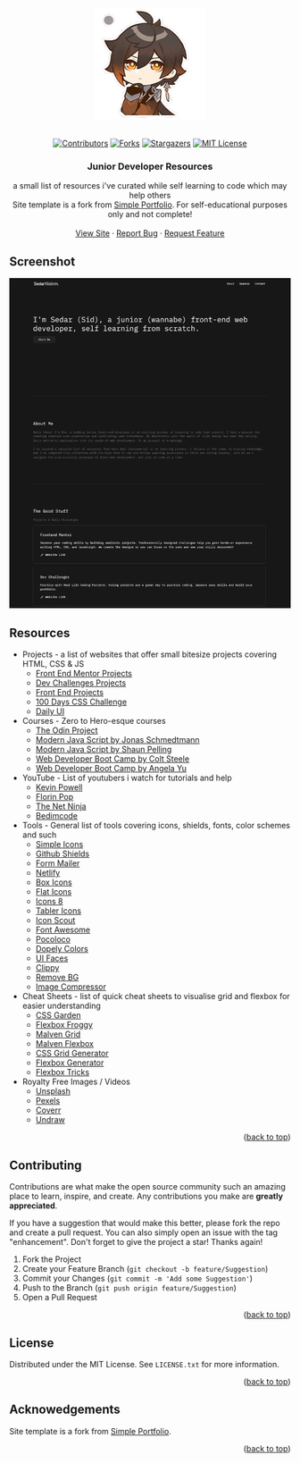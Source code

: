 <a name="readme-top"></a>

<!-- PROJECT LOGO -->
<br />
<div align="center">
    <img src="imgs/200w.gif" alt="Logo">
  </a>
  <br />
  <br />

[![Contributors][contributors-shield]][contributors-url]
[![Forks][forks-shield]][forks-url]
[![Stargazers][stars-shield]][stars-url]
[![MIT License][license-shield]][license-url]

<h3 align="center">Junior Developer Resources</h3>

  <p align="center">
    a small list of resources i've curated while self learning to code which may help others
    <br />
    Site template is a fork from  <a href="https://github.com/sssain/simple-portfolio">Simple Portfolio</a>. For self-educational purposes only and not complete!
    <br />
    <br />
    <a href="https://sedaryildirim.github.io/junior-developer-resources/">View Site</a>
    ·
    <a href="https://github.com/sedaryildirim/junior-developer-resources/issues">Report Bug</a>
    ·
    <a href="https://github.com/sedaryildirim/junior-developer-resources/issues">Request Feature</a>
  </p>
</div>


<!-- SCREENSHOT -->
## Screenshot
<div align="center">
    <img src="imgs/Screenshot.png" alt="Logo">
</div>

<!-- LIST -->
## Resources

- Projects - a list of websites that offer small bitesize projects covering HTML, CSS & JS
  - [Front End Mentor Projects](https://www.frontendmentor.io/)
  - [Dev Challenges Projects](https://devchallenges.io/) 
  - [Front End Projects](https://www.frontendpractice.com/#projects)
  - [100 Days CSS Challenge](https://100dayscss.com/)
  - [Daily UI](https://www.dailyui.co/)
- Courses - Zero to Hero-esque courses
  - [The Odin Project](https://www.theodinproject.com/home)
  - [Modern Java Script by Jonas Schmedtmann](https://www.udemy.com/course/the-complete-javascript-course/)
  - [Modern Java Script by Shaun Pelling](https://www.udemy.com/course/modern-javascript-from-novice-to-ninja/)
  - [Web Developer Boot Camp by Colt Steele](https://www.udemy.com/course/the-web-developer-bootcamp/)
  - [Web Developer Boot Camp by Angela Yu](https://www.udemy.com/course/the-complete-web-development-bootcamp/)
- YouTube - List of youtubers i watch for tutorials and help
  - [Kevin Powell](https://www.youtube.com/kevinpowell)
  - [Florin Pop](https://www.youtube.com/channel/UCeU-1X402kT-JlLdAitxSMA)
  - [The Net Ninja](https://www.youtube.com/channel/UCW5YeuERMmlnqo4oq8vwUpg)
  - [Bedimcode](https://www.youtube.com/channel/UCgkDs77BoEhMIgRUB4MKrtQ)
- Tools - General list of tools covering icons, shields, fonts, color schemes and such
  - [Simple Icons](https://simpleicons.org/)
  - [Github Shields](https://shields.io/)
  - [Form Mailer](https://formspark.io/)
  - [Netlify](https://www.netlify.com/)
  - [Box Icons](https://boxicons.com/)
  - [Flat Icons](https://www.flaticon.com/)
  - [Icons 8](https://icons8.com/)
  - [Tabler Icons](https://tablericons.com/)
  - [Icon Scout](https://iconscout.com/)
  - [Font Awesome](https://fontawesome.com/)
  - [Pocoloco](https://pocoloco.io/)
  - [Dopely Colors](https://colors.dopely.top/)
  - [UI Faces](https://uifaces.co/)
  - [Clippy](https://bennettfeely.com/clippy/)
  - [Remove BG](https://www.remove.bg/)
  - [Image Compressor](https://imagecompressor.com/)
- Cheat Sheets - list of quick cheat sheets to visualise grid and flexbox for easier understanding
  - [CSS Garden](https://cssgridgarden.com/)
  - [Flexbox Froggy](https://flexboxfroggy.com/)
  - [Malven Grid](https://grid.malven.co/)
  - [Malven Flexbox](https://flexbox.malven.co/)
  - [CSS Grid Generator](https://grid.layoutit.com/)
  - [Flexbox Generator](https://flexbox.help/)
  - [Flexbox Tricks](https://css-tricks.com/snippets/css/a-guide-to-flexbox/)
- Royalty Free Images / Videos
  - [Unsplash](https://unsplash.com/)
  - [Pexels](https://www.pexels.com/)
  - [Coverr](https://coverr.co/)
  - [Undraw](https://undraw.co/)

<p align="right">(<a href="#readme-top">back to top</a>)</p>

<!-- CONTRIBUTING -->
## Contributing

Contributions are what make the open source community such an amazing place to learn, inspire, and create. Any contributions you make are **greatly appreciated**.

If you have a suggestion that would make this better, please fork the repo and create a pull request. You can also simply open an issue with the tag "enhancement".
Don't forget to give the project a star! Thanks again!

1. Fork the Project
2. Create your Feature Branch (`git checkout -b feature/Suggestion`)
3. Commit your Changes (`git commit -m 'Add some Suggestion'`)
4. Push to the Branch (`git push origin feature/Suggestion`)
5. Open a Pull Request

<p align="right">(<a href="#readme-top">back to top</a>)</p>

<!-- LICENSE -->
## License

Distributed under the MIT License. See `LICENSE.txt` for more information.

<p align="right">(<a href="#readme-top">back to top</a>)</p>

<!-- ACKNOWLEDGEMENTS -->
## Acknowedgements

Site template is a fork from  <a href="https://github.com/sssain/simple-portfolio">Simple Portfolio</a>.

<p align="right">(<a href="#readme-top">back to top</a>)</p>


<!-- MARKDOWN LINKS & IMAGES -->
<!-- https://www.markdownguide.org/basic-syntax/#reference-style-links -->
[contributors-shield]: https://img.shields.io/github/contributors/sedaryildirim/junior-developer-resources.svg?style=for-the-badge
[contributors-url]: https://github.com/sedaryildirim/junior-developer-resources/graphs/contributors
[forks-shield]: https://img.shields.io/github/forks/sedaryildirim/junior-developer-resources.svg?style=for-the-badge
[forks-url]: https://github.com/sedaryildirim/junior-developer-resources/network/members
[stars-shield]: https://img.shields.io/github/stars/sedaryildirim/junior-developer-resources.svg?style=for-the-badge
[stars-url]: https://github.com/sedaryildirim/junior-developer-resources/stargazers
[license-shield]: https://img.shields.io/github/license/sedaryildirim/junior-developer-resources.svg?style=for-the-badge
[license-url]: https://github.com/sedaryildirim/junior-developer-resources/blob/main/LICENSE.txt
[product-screenshot]: imgs/screenshot.png
